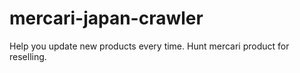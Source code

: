 # mercari-japan-crawler
Help you update new products every time. Hunt mercari product for reselling.
